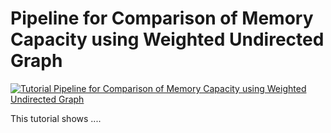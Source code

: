 # Pipeline for Comparison of Memory Capacity using Weighted Undirected Graph

[![Tutorial Pipeline for Comparison of Memory Capacity using Weighted Undirected Graph](https://img.shields.io/badge/PDF-Download-red?style=flat-square&logo=adobe-acrobat-reader)](tut_a_mc_wu.pdf)

This tutorial shows ....
